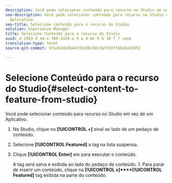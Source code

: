 ```yaml
---
description: Você pode selecionar conteúdo para recurso no Studio em vez de um Aplicativo.
seo-description: Você pode selecionar conteúdo para recurso no Studio em vez de um
  Aplicativo.
seo-title: Selecione Conteúdo para o recurso do Studio
solution: Experience Manager
title: Selecione Conteúdo para o recurso do Studio
uuid: d 2983 d 44-e 388-4324-a 9 a 4-be 0 b 30 f 7 ceea
translation-type: tm+mt
source-git-commit: 67aeb3de964473b326c88c3a3f81ff48a6a12652

---
```



# Selecione Conteúdo para o recurso do Studio{#select-content-to-feature-from-studio}

Você pode selecionar conteúdo para recurso no Studio em vez de um Aplicativo.

1. No Studio, clique no **[!UICONTROL +]** sinal ao lado de um pedaço de conteúdo.
1. Selecione **[!UICONTROL Featured]** a tag na lista suspensa.
1. Clique **[!UICONTROL Enter]** em para executar o conteúdo.

   A tag será salva e exibida ao lado do pedaço de conteúdo. 1. Para parar de inserir um conteúdo, clique na **[!UICONTROL x]****[!UICONTROL Featured]** tag exibida na parte do conteúdo.
